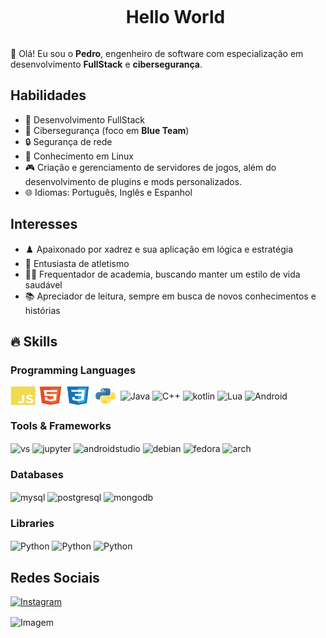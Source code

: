<!--título-->
<div id="user-content-toc">
  <ul align="center">
    <summary><h1 style="display: inline-block">Hello World</h1></summary>
</div>

<!-- Presentation -->
<p>
   
  👋 Olá! Eu sou o **Pedro**, engenheiro de software com especialização em desenvolvimento **FullStack** e **cibersegurança**.

## Habilidades

- 🔧 Desenvolvimento FullStack
- 🔐 Cibersegurança (foco em **Blue Team**)
- 🔒 Segurança de rede
- 🐧 Conhecimento em Linux
- 🎮 Criação e gerenciamento de servidores de jogos, além do desenvolvimento de plugins e mods personalizados.
- 🌐 Idiomas: Português, Inglês e Espanhol


## Interesses

- ♟️ Apaixonado por xadrez e sua aplicação em lógica e estratégia
- 🏃 Entusiasta de atletismo
- 🏋️‍♂️ Frequentador de academia, buscando manter um estilo de vida saudável
- 📚 Apreciador de leitura, sempre em busca de novos conhecimentos e histórias

</p>

## 🔥 Skills
<!-- Skills: Programming Languages -->
  <div style="flex-basis: 48%;">
    <h3>Programming Languages</h3>
    <img align="center" alt="Js" height="30" width="40" src="https://raw.githubusercontent.com/devicons/devicon/master/icons/javascript/javascript-plain.svg">
    <img align="center" alt="HTML" height="30" width="40" src="https://raw.githubusercontent.com/devicons/devicon/master/icons/html5/html5-original.svg">
    <img align="center" alt="CSS" height="30" width="40" src="https://raw.githubusercontent.com/devicons/devicon/master/icons/css3/css3-original.svg">
    <img align="center" alt="Python" height="30" width="40" src="https://raw.githubusercontent.com/devicons/devicon/master/icons/python/python-original.svg">
    <img align="center" alt="Java" height="30" width="40" src="https://cdn.jsdelivr.net/gh/devicons/devicon@latest/icons/java/java-original.svg">
    <img align="center" alt="C++" height="30" width="40" src="https://cdn.jsdelivr.net/gh/devicons/devicon@latest/icons/cplusplus/cplusplus-original.svg">
    <img align="center" alt="kotlin" height="30" width="40" src="https://cdn.jsdelivr.net/gh/devicons/devicon@latest/icons/kotlin/kotlin-original.svg">
    <img align="center" alt="Lua" height="30" width="40" src="https://cdn.jsdelivr.net/gh/devicons/devicon@latest/icons/lua/lua-original.svg">
    <img align="center" alt="Android" height="30" width="40" src="https://cdn.jsdelivr.net/gh/devicons/devicon@latest/icons/android/android-original.svg">
    
  
  </div>
  
  <!-- Skills: Tools & Frameworks -->
  <div style="flex-basis: 48%;">
    <h3>Tools & Frameworks</h3>
    <img align="center" alt="vs" height="30" width="40" src="https://cdn.jsdelivr.net/gh/devicons/devicon@latest/icons/vscode/vscode-original.svg">
    <img align="center" alt="jupyter" height="30" width="40" src="https://cdn.jsdelivr.net/gh/devicons/devicon@latest/icons/jupyter/jupyter-original.svg">
    <img align="center" alt="androidstudio" height="30" width="40" src="https://cdn.jsdelivr.net/gh/devicons/devicon@latest/icons/androidstudio/androidstudio-original.svg">
    <img align="center" alt="debian" height="30" width="40" src="https://cdn.jsdelivr.net/gh/devicons/devicon@latest/icons/debian/debian-original.svg">
    <img align="center" alt="fedora" height="30" width="40" src="https://cdn.jsdelivr.net/gh/devicons/devicon@latest/icons/fedora/fedora-original.svg">
    <img align="center" alt="arch" height="30" width="40" src="https://cdn.jsdelivr.net/gh/devicons/devicon@latest/icons/archlinux/archlinux-original.svg">

  </div>
  
  <!-- Skills: Databases -->
  <div style="flex-basis: 48%;">
    <h3>Databases</h3>
    <img align="center" alt="mysql" height="30" width="40" src="https://cdn.jsdelivr.net/gh/devicons/devicon@latest/icons/mysql/mysql-original.svg">
    <img align="center" alt="postgresql" height="30" width="40" src="https://cdn.jsdelivr.net/gh/devicons/devicon@latest/icons/postgresql/postgresql-original.svg">
    <img align="center" alt="mongodb" height="30" width="40" src="https://cdn.jsdelivr.net/gh/devicons/devicon@latest/icons/mongodb/mongodb-original.svg">
    
  </div>

  <!-- Skills: Libraries -->
  <div style="flex-basis: 48%;">
    <h3>Libraries</h3>
    <img align="center" alt="Python" height="30" width="40" src="https://cdn.jsdelivr.net/gh/devicons/devicon@latest/icons/spring/spring-original.svg">
    <img align="center" alt="Python" height="30" width="40" src="https://cdn.jsdelivr.net/gh/devicons/devicon@latest/icons/react/react-original.svg">  
    <img align="center" alt="Python" height="30" width="40" src="https://cdn.jsdelivr.net/gh/devicons/devicon@latest/icons/numpy/numpy-original.svg">  
    
  </div>


## Redes Sociais

[![Instagram](https://img.shields.io/badge/Instagram-E4405F?style=for-the-badge&logo=instagram&logoColor=white)](https://www.instagram.com/toquinhaman/)

<!-- GIF -->
<p align="left">
  <img align="center" src="https://github.com/VariableBee/VariableBee/assets/77739311/4e9f41af-6b57-49a7-b15a-74322e96b4d7" alt="Imagem">
</p>


